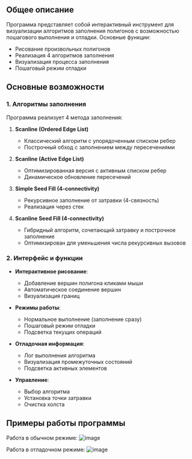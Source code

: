 ## Общее описание
Программа представляет собой интерактивный инструмент для визуализации алгоритмов заполнения полигонов с возможностью пошагового выполнения и отладки. Основные функции:
- Рисование произвольных полигонов
- Реализация 4 алгоритмов заполнения
- Визуализация процесса заполнения
- Пошаговый режим отладки

## Основные возможности

### 1. Алгоритмы заполнения
Программа реализует 4 метода заполнения:

1. **Scanline (Ordered Edge List)**  
   - Классический алгоритм с упорядоченным списком ребер
   - Построчный обход с заполнением между пересечениями

2. **Scanline (Active Edge List)**  
   - Оптимизированная версия с активным списком ребер
   - Динамическое обновление пересечений

3. **Simple Seed Fill (4-connectivity)**  
   - Рекурсивное заполнение от затравки (4-связность)
   - Реализация через стек

4. **Scanline Seed Fill (4-connectivity)**  
   - Гибридный алгоритм, сочетающий затравку и построчное заполнение
   - Оптимизирован для уменьшения числа рекурсивных вызовов

### 2. Интерфейс и функции
- **Интерактивное рисование**:
  - Добавление вершин полигона кликами мыши
  - Автоматическое соединение вершин
  - Визуализация границ

- **Режимы работы**:
  - Нормальное выполнение (заполнение сразу)
  - Пошаговый режим отладки
  - Подсветка текущих операций

- **Отладочная информация**:
  - Лог выполнения алгоритма
  - Визуализация промежуточных состояний
  - Подсветка активных элементов

- **Управление**:
  - Выбор алгоритма
  - Установка точки затравки
  - Очистка холста







## Примеры работы программы

Работа в обычном режиме:
![image](https://github.com/user-attachments/assets/9cafdc6d-a5b7-47b0-aa71-2b714d7ed721)

Работа в отладочном режиме:
![image](https://github.com/user-attachments/assets/1dbb96ee-4b2c-48f7-9df7-1cd724ac6a7f)

